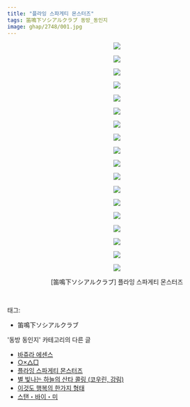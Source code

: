 ```yaml
---
title: "플라잉 스파게티 몬스터즈"
tags: 笛鳴下ソシアルクラブ 동방_동인지
image: ghap/2748/001.jpg
---
```

<div class="article">
<p style="text-align: center; clear: none; float: none;"><img src="{{ site.nasurl }}/ghap/2748/001.jpg"/></p>
<p style="text-align: center; clear: none; float: none;"><img src="{{ site.nasurl }}/ghap/2748/002.jpg"/></p>
<p style="text-align: center; clear: none; float: none;"><img src="{{ site.nasurl }}/ghap/2748/003.jpg"/></p>
<p style="text-align: center; clear: none; float: none;"><img src="{{ site.nasurl }}/ghap/2748/004.jpg"/></p>
<p style="text-align: center; clear: none; float: none;"><img src="{{ site.nasurl }}/ghap/2748/005.jpg"/></p>
<p style="text-align: center; clear: none; float: none;"><img src="{{ site.nasurl }}/ghap/2748/006.jpg"/></p>
<p style="text-align: center; clear: none; float: none;"><img src="{{ site.nasurl }}/ghap/2748/007.jpg"/></p>
<p style="text-align: center; clear: none; float: none;"><img src="{{ site.nasurl }}/ghap/2748/008.jpg"/></p>
<p style="text-align: center; clear: none; float: none;"><img src="{{ site.nasurl }}/ghap/2748/009.jpg"/></p>
<p style="text-align: center; clear: none; float: none;"><img src="{{ site.nasurl }}/ghap/2748/010.jpg"/></p>
<p style="text-align: center; clear: none; float: none;"><img src="{{ site.nasurl }}/ghap/2748/011.jpg"/></p>
<p style="text-align: center; clear: none; float: none;"><img src="{{ site.nasurl }}/ghap/2748/012.jpg"/></p>
<p style="text-align: center; clear: none; float: none;"><img src="{{ site.nasurl }}/ghap/2748/013.jpg"/></p>
<p style="text-align: center; clear: none; float: none;"><img src="{{ site.nasurl }}/ghap/2748/014.jpg"/></p>
<p style="text-align: center; clear: none; float: none;"><img src="{{ site.nasurl }}/ghap/2748/015.jpg"/></p>
<p style="text-align: center; clear: none; float: none;"><img src="{{ site.nasurl }}/ghap/2748/016.jpg"/></p>
<p style="text-align: center; clear: none; float: none;"><img src="{{ site.nasurl }}/ghap/2748/017.jpg"/></p>
<p style="text-align: center; clear: none; float: none;"><img src="{{ site.nasurl }}/ghap/2748/018.jpg"/></p>
<p style="text-align: center; clear: none; float: none;">[笛鳴下ソシアルクラブ] 플라잉 스파게티 몬스터즈</p>
<p><br/></p>
</div><div class="tagTrail">
<p>태그: </p>
<ul>
<li>笛鳴下ソシアルクラブ</li>
</ul>
</div><div class="another">
<p>'동방 동인지' 카테고리의 다른 글</p>
<ul>
<li><a href="/2016-11-26-ghap_2750">바쥬라 에센스</a></li>
<li><a href="/2016-11-26-ghap_2749">○×△□</a></li>
<li><a href="/2016-11-26-ghap_2748">플라잉 스파게티 몬스터즈</a></li>
<li><a href="/2016-11-26-ghap_2747">별 빛나는 하늘의 산타 콜링 (코우린, 강림)</a></li>
<li><a href="/2016-11-25-ghap_2746">이것도 행복의 한가지 형태</a></li>
<li><a href="/2016-11-25-ghap_2745">스탠・바이・미</a></li>
</ul>
</div><div class="cb_module cb_fluid">
<div class="cb_wrt cb_profile">
</div><!-- commentList close -->
</div>